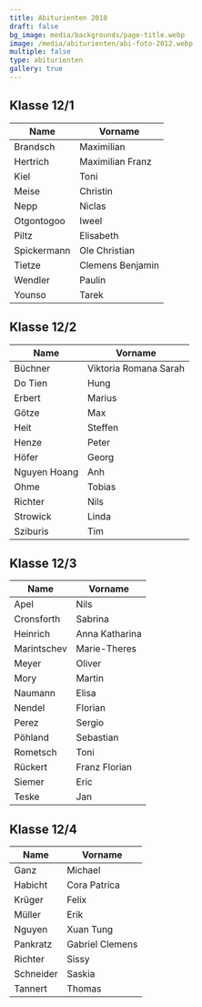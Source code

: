 ```yaml
---
title: Abiturienten 2010
draft: false
bg_image: media/backgrounds/page-title.webp
image: /media/abiturienten/abi-foto-2012.webp
multiple: false
type: abiturienten
gallery: true
---
```


## Klasse 12/1

|Name|Vorname|
|-|-|
|Brandsch|Maximilian|
|Hertrich|Maximilian Franz|
|Kiel|Toni|
|Meise|Christin|
|Nepp|Niclas|
|Otgontogoo|Iweel|
|Piltz|Elisabeth|
|Spickermann|Ole Christian|
|Tietze|Clemens Benjamin|
|Wendler|Paulin|
|Younso|Tarek|

## Klasse 12/2

|Name|Vorname|
|-|-|
|Büchner|Viktoria Romana Sarah|
|Do Tien|Hung|
|Erbert|Marius|
|Götze|Max|
|Heit|Steffen|
|Henze|Peter|
|Höfer|Georg|
|Nguyen Hoang|Anh|
|Ohme|Tobias|
|Richter|Nils|
|Strowick|Linda|
|Sziburis|Tim|

## Klasse 12/3

|Name|Vorname|
|-|-|
|Apel|Nils|
|Cronsforth|Sabrina|
|Heinrich|Anna Katharina|
|Marintschev|Marie-Theres|
|Meyer|Oliver|
|Mory|Martin|
|Naumann|Elisa|
|Nendel|Florian|
|Perez|Sergio|
|Pöhland|Sebastian|
|Rometsch|Toni|
|Rückert|Franz Florian|
|Siemer|Eric|
|Teske|Jan|

## Klasse 12/4

|Name|Vorname|
|-|-|
|Ganz|Michael|
|Habicht|Cora Patrica|
|Krüger|Felix|
|Müller|Erik|
|Nguyen|Xuan Tung|
|Pankratz|Gabriel Clemens|
|Richter|Sissy|
|Schneider|Saskia|
|Tannert|Thomas|
